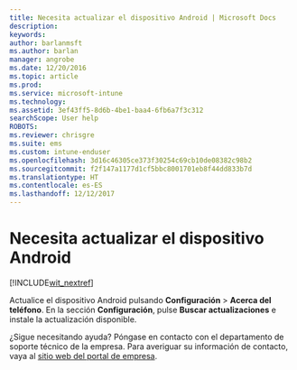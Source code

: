 ```yaml
---
title: Necesita actualizar el dispositivo Android | Microsoft Docs
description: 
keywords: 
author: barlanmsft
ms.author: barlan
manager: angrobe
ms.date: 12/20/2016
ms.topic: article
ms.prod: 
ms.service: microsoft-intune
ms.technology: 
ms.assetid: 3ef43ff5-8d6b-4be1-baa4-6fb6a7f3c312
searchScope: User help
ROBOTS: 
ms.reviewer: chrisgre
ms.suite: ems
ms.custom: intune-enduser
ms.openlocfilehash: 3d16c46305ce373f30254c69cb10de08382c98b2
ms.sourcegitcommit: f2f147a1177d1cf5bbc8001701eb8f44dd833b7d
ms.translationtype: HT
ms.contentlocale: es-ES
ms.lasthandoff: 12/12/2017
---
```

# <a name="you-need-to-update-your-android-device"></a>Necesita actualizar el dispositivo Android

[!INCLUDE[wit_nextref](includes/end-user-os-update-guidance.md)]

Actualice el dispositivo Android pulsando **Configuración** > **Acerca del teléfono**. En la sección __Configuración__, pulse __Buscar actualizaciones__ e instale la actualización disponible.

¿Sigue necesitando ayuda? Póngase en contacto con el departamento de soporte técnico de la empresa. Para averiguar su información de contacto, vaya al [sitio web del portal de empresa](https://portal.manage.microsoft.com#HelpDeskDialog).
